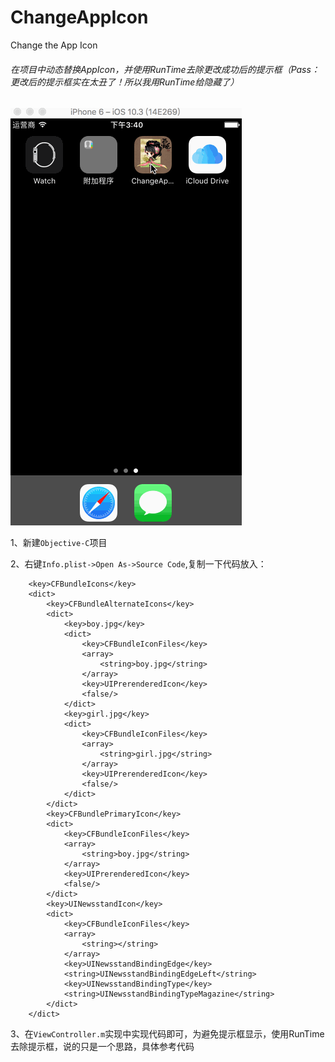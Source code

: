 # ChangeAppIcon
Change the App Icon

###### 在项目中动态替换AppIcon，并使用RunTime去除更改成功后的提示框（Pass：更改后的提示框实在太丑了！所以我用RunTime给隐藏了）

![示例gif](https://github.com/GlassOfRedWinemm/ChangeAppIcon/blob/master/ChangeAppIcon/ChangeAppIcon/ChangeAppIcon.gif)

1、新建`Objective-C`项目

2、右键`Info.plist->Open As->Source Code`,复制一下代码放入：

```
    <key>CFBundleIcons</key>
    <dict>
        <key>CFBundleAlternateIcons</key>
        <dict>
            <key>boy.jpg</key>
            <dict>
                <key>CFBundleIconFiles</key>
                <array>
                    <string>boy.jpg</string>
                </array>
                <key>UIPrerenderedIcon</key>
                <false/>
            </dict>
            <key>girl.jpg</key>
            <dict>
                <key>CFBundleIconFiles</key>
                <array>
                    <string>girl.jpg</string>
                </array>
                <key>UIPrerenderedIcon</key>
                <false/>
            </dict>
        </dict>
        <key>CFBundlePrimaryIcon</key>
        <dict>
            <key>CFBundleIconFiles</key>
            <array>
                <string>boy.jpg</string>
            </array>
            <key>UIPrerenderedIcon</key>
            <false/>
        </dict>
        <key>UINewsstandIcon</key>
        <dict>
            <key>CFBundleIconFiles</key>
            <array>
                <string></string>
            </array>
            <key>UINewsstandBindingEdge</key>
            <string>UINewsstandBindingEdgeLeft</string>
            <key>UINewsstandBindingType</key>
            <string>UINewsstandBindingTypeMagazine</string>
        </dict>
    </dict>

```
3、在`ViewController.m`实现中实现代码即可，为避免提示框显示，使用RunTime去除提示框，说的只是一个思路，具体参考代码


